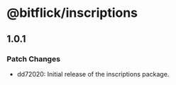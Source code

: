 # @bitflick/inscriptions

## 1.0.1

### Patch Changes

- dd72020: Initial release of the inscriptions package.
